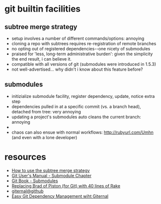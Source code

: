 # git builtin facilities #
## subtree merge strategy ##
   * setup involves a number of different commands/options: annoying
   * cloning a repo with subtrees requires re-registration of remote branches
   * no opting out of registered dependencies--one nicety of submodules
   * praised for 'less, long-term administrative burden': given the simplicity the end result, i can believe it.
   * compatible with all versions of git (submodules were introduced in 1.5.3)
   * not well-advertised... why didn't i know about this feature before?
## submodules ##
   * initizialize submodule facility, register dependency, update, notice extra step
   * dependencies pulled in at a specific commit (vs. a branch head), detached from tree: very annoying
   * updating a project's submodules auto cleans the current branch: annoying
   * 
   * chaos can also ensue with normal workflows: http://rubyurl.com/Umhn (and even with a lone developer)


# resources #
  * [How to use the subtree merge strategy](http://www.kernel.org/pub/software/scm/git/docs/howto/using-merge-subtree.html)
  * [Git User's Manual - Submodule Chapter](http://www.kernel.org/pub/software/scm/git/docs/user-manual.html#submodules)
  * [Git Book - Submodules](http://book.git-scm.com/5_submodules.html)
  * [Replacing Brad of Piston (for Git) with 40 lines of Rake](http://dysinger.net/2008/04/29/replacing-braid-or-piston-for-git-with-40-lines-of-rake/)
  * [giternal@github](http://github.com/pat-maddox/giternal/tree/master)
  * [Easy Git Dependency Management wiht Giternal](http://www.rubyinside.com/giternal-easy-git-external-dependency-management-1322.html#comment-37316)
